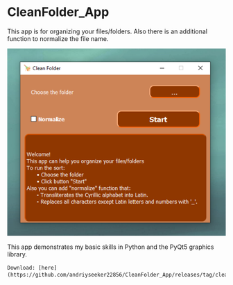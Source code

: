 # CleanFolder_App
This app is for organizing your files/folders. 
Also there is an additional function to normalize the file name.

![plot](app/style/app.png)

This app demonstrates my basic skills in Python and the PyQt5 graphics library.

```
Download: [here](https://github.com/andriyseeker22856/CleanFolder_App/releases/tag/clean_folder)
```
